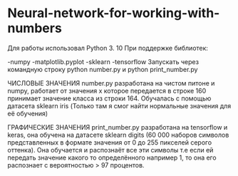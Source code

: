 # Neural-network-for-working-with-numbers

Для работы использовал Python 3. 10 При поддержке библиотек:

-numpy 
-matplotlib.pyplot 
-sklearn 
-tensorflow 
Запускать через командную строку python number.py и python print_number.py

ЧИСЛОВЫЕ ЗНАЧЕНИЯ number.py разработана на чистом питоне и numpy, работает от значения x которое передается в строке 160 принимает значение класса из строки 164. Обучалась с помощью датасета sklearn iris (Только там я смог найти нормальные значения для её обучения)

ГРАФИЧЕСКИЕ ЗНАЧЕНИЯ print_number.py разработана на tensorflow и keras, она обучена на датасете sklearn digits (60 000 наборов символов представленных в формате значения от 0 до 255 пикселей серого оттенка). Она обучается и распознаёт все эти символы т.е если ей передать значение какого то определённого например 1, то она его распознает с вероятностью > 97 процентов.
